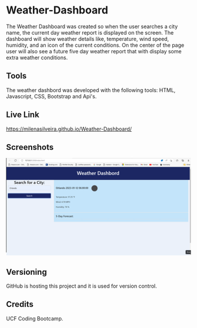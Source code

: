 # Weather-Dashboard

The Weather Dashboard was created so when the user searches a city name, the current day weather report is displayed on the screen.
The dashboard will show weather details like, temperature, wind speed, humidity, and an icon of the current conditions. 
On the center of the page user will also see a future five day weather report that with display some extra weather conditions.

## Tools
The weather dashbord was developed with the following tools:
HTML, Javascript, CSS, Bootstrap and Api's.


## Live Link

https://milenasilveira.github.io/Weather-Dashboard/

## Screenshots

![Weather Dashbord](/assets/images/Screenshot1.png)

## Versioning

GitHub is hosting this project and it is used for version control.

## Credits

UCF Coding Bootcamp.